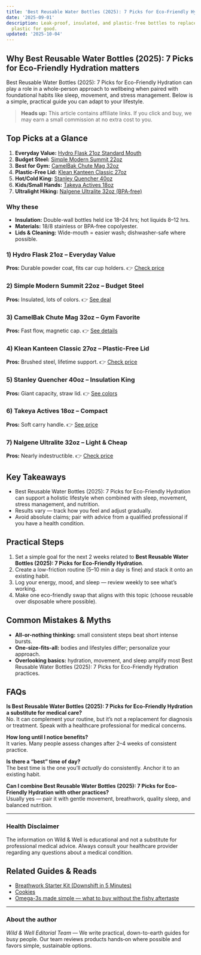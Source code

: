 ```yaml
---
title: 'Best Reusable Water Bottles (2025): 7 Picks for Eco-Friendly Hydration'
date: '2025-09-01'
description: Leak-proof, insulated, and plastic-free bottles to replace single-use
  plastic for good.
updated: '2025-10-04'
---
```


## Why Best Reusable Water Bottles (2025): 7 Picks for Eco-Friendly Hydration matters
Best Reusable Water Bottles (2025): 7 Picks for Eco-Friendly Hydration can play a role in a whole-person approach to wellbeing when paired with foundational habits like sleep, movement, and stress management. Below is a simple, practical guide you can adapt to your lifestyle.

> **Heads up:** This article contains affiliate links. If you click and buy, we may earn a small commission at no extra cost to you.

## Top Picks at a Glance
1. **Everyday Value:** [Hydro Flask 21oz Standard Mouth](https://www.amazon.co.uk/?tag=wildandwell0c-21
)
2. **Budget Steel:** [Simple Modern Summit 22oz](https://www.amazon.co.uk/?tag=wildandwell0c-21
)
3. **Best for Gym:** [CamelBak Chute Mag 32oz](https://www.amazon.co.uk/?tag=wildandwell0c-21
)
4. **Plastic-Free Lid:** [Klean Kanteen Classic 27oz](https://www.amazon.co.uk/?tag=wildandwell0c-21
)
5. **Hot/Cold King:** [Stanley Quencher 40oz](https://www.amazon.co.uk/?tag=wildandwell0c-21
)
6. **Kids/Small Hands:** [Takeya Actives 18oz](https://www.amazon.co.uk/?tag=wildandwell0c-21
)
7. **Ultralight Hiking:** [Nalgene Ultralite 32oz (BPA-free)](https://www.amazon.co.uk/?tag=wildandwell0c-21
)

### Why these
- **Insulation:** Double-wall bottles held ice 18–24 hrs; hot liquids 8–12 hrs.
- **Materials:** 18/8 stainless or BPA-free copolyester.
- **Lids & Cleaning:** Wide-mouth = easier wash; dishwasher-safe where possible.

### 1) Hydro Flask 21oz – Everyday Value
**Pros:** Durable powder coat, fits car cup holders.
👉 [Check price](https://www.amazon.co.uk/?tag=wildandwell0c-21
)

### 2) Simple Modern Summit 22oz – Budget Steel
**Pros:** Insulated, lots of colors.
👉 [See deal](https://www.amazon.co.uk/?tag=wildandwell0c-21
)

### 3) CamelBak Chute Mag 32oz – Gym Favorite
**Pros:** Fast flow, magnetic cap.
👉 [See details](https://www.amazon.co.uk/?tag=wildandwell0c-21
)

### 4) Klean Kanteen Classic 27oz – Plastic-Free Lid
**Pros:** Brushed steel, lifetime support.
👉 [Check price](https://www.amazon.co.uk/?tag=wildandwell0c-21
)

### 5) Stanley Quencher 40oz – Insulation King
**Pros:** Giant capacity, straw lid.
👉 [See colors](https://www.amazon.co.uk/?tag=wildandwell0c-21
)

### 6) Takeya Actives 18oz – Compact
**Pros:** Soft carry handle.
👉 [See price](https://www.amazon.co.uk/?tag=wildandwell0c-21
)

### 7) Nalgene Ultralite 32oz – Light & Cheap
**Pros:** Nearly indestructible.
👉 [Check price](https://www.amazon.co.uk/?tag=wildandwell0c-21
)

## Key Takeaways
- Best Reusable Water Bottles (2025): 7 Picks for Eco-Friendly Hydration can support a holistic lifestyle when combined with sleep, movement, stress management, and nutrition.
- Results vary — track how you feel and adjust gradually.
- Avoid absolute claims; pair with advice from a qualified professional if you have a health condition.


## Practical Steps
1. Set a simple goal for the next 2 weeks related to **Best Reusable Water Bottles (2025): 7 Picks for Eco-Friendly Hydration**.
2. Create a low-friction routine (5–10 min a day is fine) and stack it onto an existing habit.
3. Log your energy, mood, and sleep — review weekly to see what’s working.
4. Make one eco-friendly swap that aligns with this topic (choose reusable over disposable where possible).


## Common Mistakes & Myths
- **All-or-nothing thinking:** small consistent steps beat short intense bursts.
- **One-size-fits-all:** bodies and lifestyles differ; personalize your approach.
- **Overlooking basics:** hydration, movement, and sleep amplify most Best Reusable Water Bottles (2025): 7 Picks for Eco-Friendly Hydration practices.


## FAQs
**Is Best Reusable Water Bottles (2025): 7 Picks for Eco-Friendly Hydration a substitute for medical care?**  
No. It can complement your routine, but it’s not a replacement for diagnosis or treatment. Speak with a healthcare professional for medical concerns.

**How long until I notice benefits?**  
It varies. Many people assess changes after 2–4 weeks of consistent practice.

**Is there a “best” time of day?**  
The best time is the one you’ll *actually* do consistently. Anchor it to an existing habit.

**Can I combine Best Reusable Water Bottles (2025): 7 Picks for Eco-Friendly Hydration with other practices?**  
Usually yes — pair it with gentle movement, breathwork, quality sleep, and balanced nutrition.


---

### Health Disclaimer
The information on Wild & Well is educational and not a substitute for professional medical advice. Always consult your healthcare provider regarding any questions about a medical condition.


## Related Guides & Reads
- [Breathwork Starter Kit (Downshift in 5 Minutes)](../guides/breathwork-starter-kit.md)
- [Cookies](../legal/cookies.mdx)
- [Omega-3s made simple — what to buy without the fishy aftertaste](../guides/omega-3-fish-oil-guide.md)

---

### About the author
*Wild & Well Editorial Team* — We write practical, down-to-earth guides for busy people. Our team reviews products hands‑on where possible and favors simple, sustainable options.
